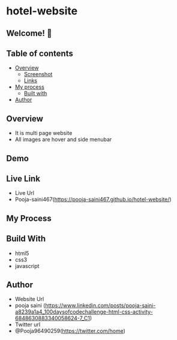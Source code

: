 # hotel-website

## Welcome! 👋

## Table of contents

- [Overview](#overview)
  - [Screenshot](#screenshot)
  - [Links](#links)
- [My process](#my-process)
  - [Built with](#built-with)
- [Author](#author)

## Overview 
- It is multi page website
- All images are hover and side menubar

## Demo

 


## Live Link
- Live Url
- Pooja-saini467(https://pooja-saini467.github.io/hotel-website/)


## My Process
## Build With
- html5
- css3
- javascript

## Author
- Website Url
- pooja saini (https://www.linkedin.com/posts/pooja-saini-a8239a1a4_100daysofcodechallenge-html-css-activity-6848630883340058624-7_C1)
- Twitter url
- @Pooja96490259(https://twitter.com/home)

